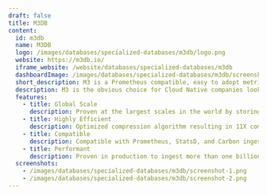 ```yaml
---
draft: false
title: M3DB
content:
  id: m3db
  name: M3DB
  logo: /images/databases/specialized-databases/m3db/logo.png
  website: https://m3db.io/
  iframe_website: /website/databases/specialized-databases/m3db
  dashboardImage: /images/databases/specialized-databases/m3db/screenshot-1.png
  short_description: M3 is a Prometheus compatible, easy to adopt metrics engine
  description: M3 is the obvious choice for Cloud Native companies looking to scale up their Prometheus based monitoring systems. M3 can be used as Prometheus Remote Storage and has 100% PromQL compatibility.
  features:
    - title: Global Scale
      description: Proven at the largest scales in the world by storing 10s of billions of active metric time series.
    - title: Highly Efficient
      description: Optimized compression algorithm resulting in 11X compression ratio.
    - title: Compatible
      description: Compatible with Prometheus, StatsD, and Carbon ingestion formats as well as PromQL and Graphite query languages.
    - title: Performant
      description: Proven in production to ingest more than one billion datapoints per second while serving more than two billion datapoint reads per second.
  screenshots:
    - /images/databases/specialized-databases/m3db/screenshot-1.png
    - /images/databases/specialized-databases/m3db/screenshot-2.png
---
```

